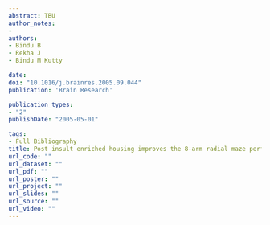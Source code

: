 ```yaml
---
abstract: TBU
author_notes:
- 
authors:
- Bindu B
- Rekha J
- Bindu M Kutty

date: 
doi: "10.1016/j.brainres.2005.09.044"
publication: 'Brain Research'

publication_types:
- "2"
publishDate: "2005-05-01"

tags:
- Full Bibliography
title: Post insult enriched housing improves the 8-arm radial maze performance but not the Morris water maze task in ventral subicular lesioned rats
url_code: ""
url_dataset: ""
url_pdf: ""
url_poster: ""
url_project: ""
url_slides: ""
url_source: ""
url_video: ""
---
```

